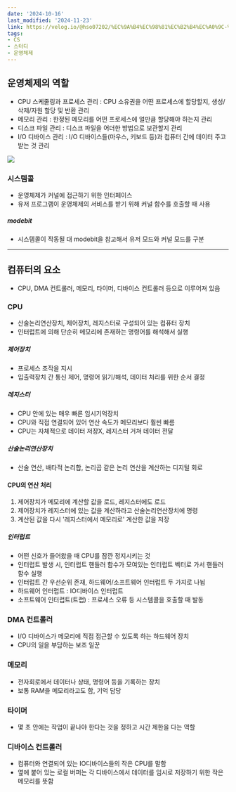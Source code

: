 ```yaml
---
date: '2024-10-16'
last_modified: '2024-11-23'
link: https://velog.io/@hso07202/%EC%9A%B4%EC%98%81%EC%B2%B4%EC%A0%9C-%EC%9A%B4%EC%98%81%EC%B2%B4%EC%A0%9C%EC%99%80-%EC%BB%B4%ED%93%A8%ED%84%B0
tags:
- CS
- 스터디
- 운영체제
---
```


## 운영체제의 역할

  * CPU 스케줄링과 프로세스 관리 : CPU 소유권을 어떤 프로세스에 할당할지, 생성/삭제/자원 할당 및 반환 관리 
  * 메모리 관리 : 한정된 메모리를 어떤 프로세스에 얼만큼 할당해야 하는지 관리
  * 디스크 파일 관리 : 디스크 파일을 어더한 방법으로 보관할지 관리
  * I/O 디바이스 관리 : I/O 디바이스들(마우스, 키보드 등)과 컴퓨터 간에 데이터 주고받는 것 관리



![](https://velog.velcdn.com/images/hso07202/post/f01629c2-31eb-4ed9-9002-f0247274c277/image.png)

### 시스템콜

  * 운영체제가 커널에 접근하기 위한 인터페이스
  * 유저 프로그램이 운영체제의 서비스를 받기 위해 커널 함수를 호출할 때 사용



##### modebit

  * 시스템콜이 작동될 대 modebit을 참고해서 유저 모드와 커널 모드를 구분



* * *

## 컴퓨터의 요소

  * CPU, DMA 컨트롤러, 메모리, 타이머, 디바이스 컨트롤러 등으로 이루어져 있음



### CPU

  * 산술논리연산장치, 제어장치, 레지스터로 구성되어 있는 컴퓨터 장치
  * 인터럽트에 의해 단순히 메모리에 존재하는 명령어를 해석해서 실행



##### 제어장치

  * 프로세스 조작을 지시
  * 입출력장치 간 통신 제어, 명령어 읽기/해석, 데이터 처리를 위한 순서 결정



##### 레지스터

  * CPU 안에 있는 매우 빠른 임시기억장치
  * CPU와 직접 연결되어 있어 연산 속도가 메모리보다 훨씬 빠름
  * CPU는 자체적으로 데이터 저장X, 레지스터 거쳐 데이터 전달



##### 산술논리연산장치

  * 산술 연산, 배타적 논리합, 논리곱 같은 논리 연산을 계산하는 디지털 회로



#### CPU의 연산 처리

  1. 제어장치가 메모리에 계산할 값을 로드, 레지스터에도 로드
  2. 제어장치가 레지스터에 있는 값을 계산하라고 산술논리연산장치에 명령
  3. 계산된 값을 다시 '레지스터에서 메모리로' 계산한 값을 저장



##### 인터럽트

  * 어떤 신호가 들어왔을 때 CPU를 잠깐 정지시키는 것
  * 인터럽트 발생 시, 인터럽트 핸들러 함수가 모여있는 인터럽트 벡터로 가서 핸들러 함수 실행
  * 인터럽트 간 우선순위 존재, 하드웨어/소프트웨어 인터럽트 두 가지로 나뉨
  * 하드웨어 인터럽트 : IO디바이스 인터럽트
  * 소프트웨어 인터럽트(트랩) : 프로세스 오류 등 시스템콜을 호출할 때 발동



### DMA 컨트롤러

  * I/O 디바이스가 메모리에 직접 접근할 수 있도록 하는 하드웨어 장치
  * CPU의 일을 부담하는 보조 일꾼



### 메모리

  * 전자회로에서 데이터나 상태, 명령어 등을 기록하는 장치
  * 보통 RAM을 메모리라고도 함, 기억 담당



### 타이머

  * 몇 초 안에는 작업이 끝나야 한다는 것을 정하고 시간 제한을 다는 역할



### 디바이스 컨트롤러

  * 컴퓨터와 연결되어 있는 IO디바이스들의 작은 CPU를 말함
  * 옆에 붙어 있는 로컬 버퍼는 각 디바이스에서 데이터를 임시로 저장하기 위한 작은 메모리를 뜻함